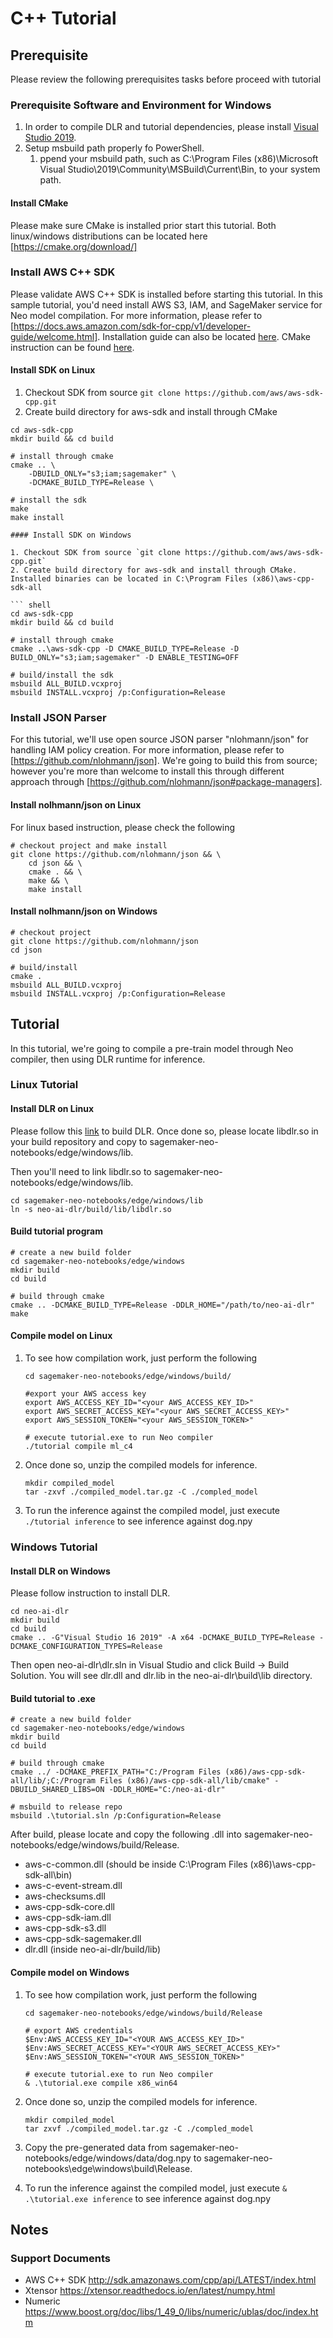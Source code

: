 
# C++ Tutorial

## Prerequisite

Please review the following prerequisites tasks before proceed with tutorial

### Prerequisite Software and Environment for Windows

1. In order to compile DLR and tutorial dependencies, please install [Visual Studio 2019](https://visualstudio.microsoft.com/vs/).
2. Setup msbuild path properly fo PowerShell.
   1. ppend your msbuild path, such as C:\Program Files (x86)\Microsoft Visual Studio\2019\Community\MSBuild\Current\Bin, to your system path.

#### Install CMake

Please make sure CMake is installed prior start this tutorial. Both linux/windows distributions can be located here [https://cmake.org/download/]

### Install AWS C++ SDK

Please validate AWS C++ SDK is installed before starting this tutorial. In this sample tutorial, you'd need install AWS S3, IAM, and SageMaker service for Neo model compilation. For more information, please refer to [https://docs.aws.amazon.com/sdk-for-cpp/v1/developer-guide/welcome.html]. Installation guide can also be located [here](https://docs.aws.amazon.com/sdk-for-cpp/v1/developer-guide/setup.html). CMake instruction can be found [here](https://docs.aws.amazon.com/sdk-for-cpp/v1/developer-guide/build-cmake.html).

#### Install SDK on Linux

1. Checkout SDK from source `git clone https://github.com/aws/aws-sdk-cpp.git`
2. Create build directory for aws-sdk and install through CMake

``` shell
cd aws-sdk-cpp
mkdir build && cd build

# install through cmake
cmake .. \
    -DBUILD_ONLY="s3;iam;sagemaker" \
    -DCMAKE_BUILD_TYPE=Release \

# install the sdk
make
make install

#### Install SDK on Windows

1. Checkout SDK from source `git clone https://github.com/aws/aws-sdk-cpp.git`
2. Create build directory for aws-sdk and install through CMake. Installed binaries can be located in C:\Program Files (x86)\aws-cpp-sdk-all

``` shell
cd aws-sdk-cpp
mkdir build && cd build

# install through cmake
cmake ..\aws-sdk-cpp -D CMAKE_BUILD_TYPE=Release -D BUILD_ONLY="s3;iam;sagemaker" -D ENABLE_TESTING=OFF

# build/install the sdk
msbuild ALL_BUILD.vcxproj
msbuild INSTALL.vcxproj /p:Configuration=Release
```

### Install JSON Parser

For this tutorial, we'll use open source JSON parser "nlohmann/json" for handling IAM policy creation. For more information, please refer to [https://github.com/nlohmann/json]. We're going to build this from source; however you're more than welcome to install this through different approach through [https://github.com/nlohmann/json#package-managers].

#### Install nolhmann/json on Linux

For linux based instruction, please check the following

``` shell
# checkout project and make install
git clone https://github.com/nlohmann/json && \
    cd json && \
    cmake . && \
    make && \
    make install
```

#### Install nolhmann/json on Windows

``` shell
# checkout project
git clone https://github.com/nlohmann/json
cd json

# build/install
cmake .
msbuild ALL_BUILD.vcxproj
msbuild INSTALL.vcxproj /p:Configuration=Release
```

## Tutorial

In this tutorial, we're going to compile a pre-train model through Neo compiler, then using DLR runtime for inference.

### Linux Tutorial

#### Install DLR on Linux

Please follow this [link](https://neo-ai-dlr.readthedocs.io/en/latest/install.html#building-on-linux) to build DLR. Once done so, please locate libdlr.so in your build repository and copy to sagemaker-neo-notebooks/edge/windows/lib.


Then you'll need to link libdlr.so to sagemaker-neo-notebooks/edge/windows/lib.

``` shell
cd sagemaker-neo-notebooks/edge/windows/lib
ln -s neo-ai-dlr/build/lib/libdlr.so
```

#### Build tutorial program

```shell
# create a new build folder
cd sagemaker-neo-notebooks/edge/windows
mkdir build
cd build

# build through cmake
cmake .. -DCMAKE_BUILD_TYPE=Release -DDLR_HOME="/path/to/neo-ai-dlr"
make
```

#### Compile model on Linux

1. To see how compilation work, just perform the following

    ```shell
    cd sagemaker-neo-notebooks/edge/windows/build/

    #export your AWS access key
    export AWS_ACCESS_KEY_ID="<your AWS_ACCESS_KEY_ID>"
    export AWS_SECRET_ACCESS_KEY="<your AWS_SECRET_ACCESS_KEY>"
    export AWS_SESSION_TOKEN="<your AWS_SESSION_TOKEN>"

    # execute tutorial.exe to run Neo compiler
    ./tutorial compile ml_c4
    ```

2. Once done so, unzip the compiled models for inference.

   ``` shell
   mkdir compiled_model
   tar -zxvf ./compiled_model.tar.gz -C ./compled_model
   ```

3. To run the inference against the compiled model, just execute `./tutorial inference` to see inference against dog.npy

### Windows Tutorial

#### Install DLR on Windows

Please follow instruction to install DLR.

```
cd neo-ai-dlr
mkdir build
cd build
cmake .. -G"Visual Studio 16 2019" -A x64 -DCMAKE_BUILD_TYPE=Release -DCMAKE_CONFIGURATION_TYPES=Release
```

Then open neo-ai-dlr\dlr.sln in Visual Studio and click Build -> Build Solution. You will see dlr.dll and dlr.lib in the neo-ai-dlr\build\lib directory.

#### Build tutorial to .exe

```shell
# create a new build folder
cd sagemaker-neo-notebooks/edge/windows
mkdir build
cd build

# build through cmake
cmake ../ -DCMAKE_PREFIX_PATH="C:/Program Files (x86)/aws-cpp-sdk-all/lib/;C:/Program Files (x86)/aws-cpp-sdk-all/lib/cmake" -DBUILD_SHARED_LIBS=ON -DDLR_HOME="C:/neo-ai-dlr"

# msbuild to release repo
msbuild .\tutorial.sln /p:Configuration=Release
```

After build, please locate and copy the following .dll into sagemaker-neo-notebooks/edge/windows/build/Release.

* aws-c-common.dll (should be inside C:\Program Files (x86)\aws-cpp-sdk-all\bin)
* aws-c-event-stream.dll
* aws-checksums.dll
* aws-cpp-sdk-core.dll
* aws-cpp-sdk-iam.dll
* aws-cpp-sdk-s3.dll
* aws-cpp-sdk-sagemaker.dll
* dlr.dll (inside neo-ai-dlr/build/lib)

#### Compile model on Windows

1. To see how compilation work, just perform the following

    ```shell
    cd sagemaker-neo-notebooks/edge/windows/build/Release

    # export AWS credentials
    $Env:AWS_ACCESS_KEY_ID="<YOUR AWS_ACCESS_KEY_ID>"
    $Env:AWS_SECRET_ACCESS_KEY="<YOUR AWS_SECRET_ACCESS_KEY>"
    $Env:AWS_SESSION_TOKEN="<YOUR AWS_SESSION_TOKEN>"

    # execute tutorial.exe to run Neo compiler
    & .\tutorial.exe compile x86_win64
    ```

2. Once done so, unzip the compiled models for inference.

   ``` shell
   mkdir compiled_model
   tar zxvf ./compiled_model.tar.gz -C ./compled_model
   ```

3. Copy the pre-generated data from sagemaker-neo-notebooks/edge/windows/data/dog.npy to sagemaker-neo-notebooks\edge\windows\build\Release.
4. To run the inference against the compiled model, just execute `& .\tutorial.exe inference` to see inference against dog.npy

## Notes

### Support Documents

* AWS C++ SDK  http://sdk.amazonaws.com/cpp/api/LATEST/index.html
* Xtensor https://xtensor.readthedocs.io/en/latest/numpy.html
* Numeric https://www.boost.org/doc/libs/1_49_0/libs/numeric/ublas/doc/index.htm